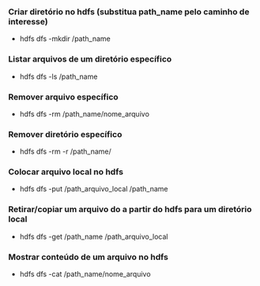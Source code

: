 ### Criar diretório no hdfs (substitua path_name pelo caminho de interesse)
- hdfs dfs -mkdir /path_name

### Listar arquivos de um diretório específico
- hdfs dfs -ls /path_name

### Remover arquivo específico
- hdfs dfs -rm /path_name/nome_arquivo

### Remover diretório específico
- hdfs dfs -rm -r /path_name/

### Colocar arquivo local no hdfs
- hdfs dfs -put /path_arquivo_local /path_name

### Retirar/copiar um arquivo do a partir do hdfs para um diretório local
- hdfs dfs -get /path_name /path_arquivo_local

### Mostrar conteúdo de um arquivo no hdfs
- hdfs dfs -cat /path_name/nome_arquivo

